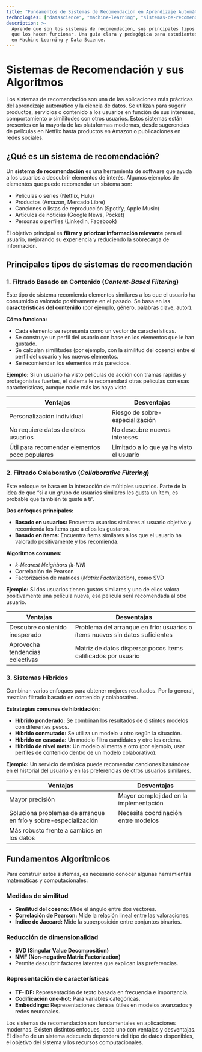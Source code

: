 ```yaml
---
title: "Fundamentos de Sistemas de Recomendación en Aprendizaje Automático"
technologies: ["datascience", "machine-learning", "sistemas-de-recomendación"]
description: >-
  Aprende qué son los sistemas de recomendación, sus principales tipos y los algoritmos
  que los hacen funcionar. Una guía clara y pedagógica para estudiantes que comienzan
  en Machine Learning y Data Science.
---
```



# Sistemas de Recomendación y sus Algoritmos


Los sistemas de recomendación son una de las aplicaciones más prácticas del aprendizaje automático y la ciencia de datos. Se utilizan para sugerir productos, servicios o contenido a los usuarios en función de sus intereses, comportamiento o similitudes con otros usuarios. Estos sistemas están presentes en la mayoría de las plataformas modernas, desde sugerencias de películas en Netflix hasta productos en Amazon o publicaciones en redes sociales.


## ¿Qué es un sistema de recomendación?

Un **sistema de recomendación** es una herramienta de software que ayuda a los usuarios a descubrir elementos de interés. Algunos ejemplos de elementos que puede recomendar un sistema son:

- Películas o series (Netflix, Hulu)
- Productos (Amazon, Mercado Libre)
- Canciones o listas de reproducción (Spotify, Apple Music)
- Artículos de noticias (Google News, Pocket)
- Personas o perfiles (LinkedIn, Facebook)

El objetivo principal es **filtrar y priorizar información relevante** para el usuario, mejorando su experiencia y reduciendo la sobrecarga de información.


## Principales tipos de sistemas de recomendación

### 1. Filtrado Basado en Contenido (*Content-Based Filtering*)

Este tipo de sistema recomienda elementos similares a los que el usuario ha consumido o valorado positivamente en el pasado. Se basa en las **características del contenido** (por ejemplo, género, palabras clave, autor).

**Cómo funciona:**

- Cada elemento se representa como un vector de características.
- Se construye un perfil del usuario con base en los elementos que le han gustado.
- Se calculan similitudes (por ejemplo, con la similitud del coseno) entre el perfil del usuario y los nuevos elementos.
- Se recomiendan los elementos más parecidos.

**Ejemplo:** Si un usuario ha visto películas de acción con tramas rápidas y protagonistas fuertes, el sistema le recomendará otras películas con esas características, aunque nadie más las haya visto.

| Ventajas                                        | Desventajas                                         |
|------------------------------------------------|-----------------------------------------------------|
| Personalización individual                     | Riesgo de sobre-especialización                     |
| No requiere datos de otros usuarios            | No descubre nuevos intereses                        |
| Útil para recomendar elementos poco populares  | Limitado a lo que ya ha visto el usuario           |


### 2. Filtrado Colaborativo (*Collaborative Filtering*)

Este enfoque se basa en la interacción de múltiples usuarios. Parte de la idea de que “si a un grupo de usuarios similares les gusta un ítem, es probable que también te guste a ti”.

**Dos enfoques principales:**

- **Basado en usuarios:** Encuentra usuarios similares al usuario objetivo y recomienda los ítems que a ellos les gustaron.
- **Basado en ítems:** Encuentra ítems similares a los que el usuario ha valorado positivamente y los recomienda.

**Algoritmos comunes:**

- *k-Nearest Neighbors (k-NN)*
- Correlación de Pearson
- Factorización de matrices (*Matrix Factorization*), como SVD

**Ejemplo:** Si dos usuarios tienen gustos similares y uno de ellos valora positivamente una película nueva, esa película será recomendada al otro usuario.

| Ventajas                               | Desventajas                                                                 |
|----------------------------------------|------------------------------------------------------------------------------|
| Descubre contenido inesperado          | Problema del arranque en frío: usuarios o ítems nuevos sin datos suficientes |
| Aprovecha tendencias colectivas        | Matriz de datos dispersa: pocos ítems calificados por usuario               |


### 3. Sistemas Híbridos

Combinan varios enfoques para obtener mejores resultados. Por lo general, mezclan filtrado basado en contenido y colaborativo.

**Estrategias comunes de hibridación:**

- **Híbrido ponderado:** Se combinan los resultados de distintos modelos con diferentes pesos.
- **Híbrido conmutado:** Se utiliza un modelo u otro según la situación.
- **Híbrido en cascada:** Un modelo filtra candidatos y otro los ordena.
- **Híbrido de nivel meta:** Un modelo alimenta a otro (por ejemplo, usar perfiles de contenido dentro de un modelo colaborativo).

**Ejemplo:** Un servicio de música puede recomendar canciones basándose en el historial del usuario y en las preferencias de otros usuarios similares.

| Ventajas                                                             | Desventajas                                      |
|----------------------------------------------------------------------|--------------------------------------------------|
| Mayor precisión                                                      | Mayor complejidad en la implementación           |
| Soluciona problemas de arranque en frío y sobre-especialización      | Necesita coordinación entre modelos              |
| Más robusto frente a cambios en los datos                            |                                                  |



## Fundamentos Algorítmicos

Para construir estos sistemas, es necesario conocer algunas herramientas matemáticas y computacionales:

### Medidas de similitud

- **Similitud del coseno:** Mide el ángulo entre dos vectores.
- **Correlación de Pearson:** Mide la relación lineal entre las valoraciones.
- **Índice de Jaccard:** Mide la superposición entre conjuntos binarios.

### Reducción de dimensionalidad

- **SVD (Singular Value Decomposition)**
- **NMF (Non-negative Matrix Factorization)**
- Permite descubrir factores latentes que explican las preferencias.

### Representación de características

- **TF-IDF:** Representación de texto basada en frecuencia e importancia.
- **Codificación one-hot:** Para variables categóricas.
- **Embeddings:** Representaciones densas útiles en modelos avanzados y redes neuronales.


Los sistemas de recomendación son fundamentales en aplicaciones modernas. Existen distintos enfoques, cada uno con ventajas y desventajas. El diseño de un sistema adecuado dependerá del tipo de datos disponibles, el objetivo del sistema y los recursos computacionales.
